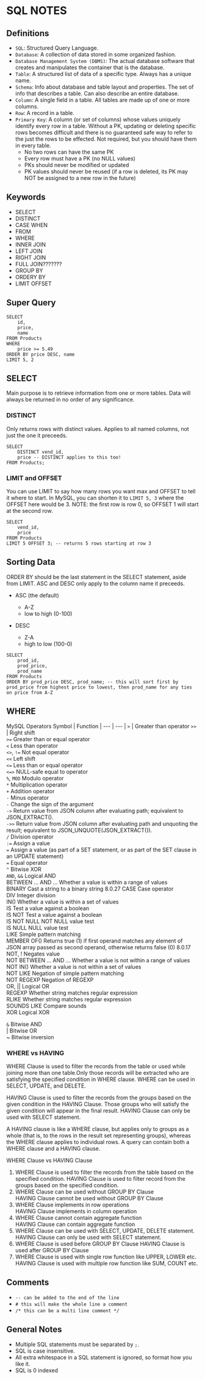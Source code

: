 # SQL NOTES

## Definitions

- `SQL`: Structured Query Language.
- `Database`: A collection of data stored in some organized fashion.
- `Database Management System (DBMS)`: The actual database software that creates and manipulates the container that is the database.
- `Table`: A structured list of data of a specific type. Always has a unique name. 
- `Schema`: Info about database and table layout and properties. The set of info that describes a table. Can also describe an entire database.
- `Column`: A single field in a table. All tables are made up of one or more columns.
- `Row`: A record in a table.
- `Primary Key`: A column (or set of columns) whose values uniquely identify every row in a table. Without a PK, updating or deleting specific rows becomes difficult and there is no guaranteed safe way to refer to the just the rows to be effected. Not required, but you should have them in every table.
    - No two rows can have the same PK
    - Every row must have a PK (no NULL values)
    - PKs should never be modified or updated
    - PK values should never be reused (if a row is deleted, its PK may NOT be assigned to a new row in the future)

## Keywords

- SELECT
- DISTINCT
- CASE WHEN
- FROM
- WHERE
- INNER JOIN
- LEFT JOIN
- RIGHT JOIN
- FULL JOIN???????
- GROUP BY
- ORDERY BY
- LIMIT OFFSET

## Super Query

```
SELECT
    id,
    price,
    name
FROM Products
WHERE
    price >= 5.49
ORDER BY price DESC, name
LIMIT 5, 2
```

## SELECT

Main purpose is to retrieve information from one or more tables. Data will always be returned in no order of any significance.

### DISTINCT

Only returns rows with distinct values. Applies to all named columns, not just the one it preceeds.

```
SELECT
    DISTINCT vend_id,
    price -- DISTINCT applies to this too!
FROM Products;
```

### LIMIT and OFFSET

You can use LIMIT to say how many rows you want max and OFFSET to tell it where to start. 
In MySQL, you can shorten it to `LIMIT 5, 3` where the OFFSET here would be 3.
NOTE: the first row is row 0, so OFFSET 1 will start at the second row.

```
SELECT
    vend_id,
    price
FROM Products
LIMIT 5 OFFSET 3; -- returns 5 rows starting at row 3
```

## Sorting Data

ORDER BY should be the last statement in the SELECT statement, aside from LIMIT.
ASC and DESC only apply to the column name it preceeds.

- ASC (the default)
    - A-Z
    - low to high (0-100)

- DESC
    - Z-A
    - high to low (100-0)

```
SELECT
    prod_id,
    prod_price,
    prod_name
FROM Products
ORDER BY prod_price DESC, prod_name; -- this will sort first by prod_price from highest price to lowest, then prod_name for any ties on price from A-Z
```

## WHERE

MySQL Operators
Symbol | Function |
--- | --- |
`>` | Greater than operator
`>>` | Right shift		
`>=`	    Greater than or equal operator		
`<`	        Less than operator		
`<>`, `!=`	Not equal operator		
`<<`	    Left shift		
`<=`	    Less than or equal operator		
`<=>`	    NULL-safe equal to operator		
`%`, `MOD`	Modulo operator		
`*`	        Multiplication operator		
`+`	        Addition operator		
`-`	        Minus operator		
`-`	        Change the sign of the argument		
`->`	    Return value from JSON column after evaluating path; equivalent to JSON_EXTRACT().		
`->>`	    Return value from JSON column after evaluating path and unquoting the result; equivalent to JSON_UNQUOTE(JSON_EXTRACT()).		
`/`	        Division operator		
`:=`	    Assign a value		
`=`	        Assign a value (as part of a SET statement, or as part of the SET clause in an UPDATE statement)		
`=`	        Equal operator		
`^`	        Bitwise XOR		
`AND`, `&&`	Logical AND		
BETWEEN ... AND ...	Whether a value is within a range of values		
BINARY	Cast a string to a binary string		8.0.27
CASE	Case operator		
DIV	Integer division		
IN()	Whether a value is within a set of values		
IS	Test a value against a boolean		
IS NOT	Test a value against a boolean		
IS NOT NULL	NOT NULL value test		
IS NULL	NULL value test		
LIKE	Simple pattern matching		
MEMBER OF()	Returns true (1) if first operand matches any element of JSON array passed as second operand, otherwise returns false (0)	8.0.17	
NOT, !	Negates value		
NOT BETWEEN ... AND ...	Whether a value is not within a range of values		
NOT IN()	Whether a value is not within a set of values		
NOT LIKE	Negation of simple pattern matching		
NOT REGEXP	Negation of REGEXP		
OR, ||	Logical OR		
REGEXP	Whether string matches regular expression		
RLIKE	Whether string matches regular expression		
SOUNDS LIKE	Compare sounds		
XOR	Logical XOR		

`&`	        Bitwise AND		
|	Bitwise OR		
~	Bitwise inversion

### WHERE vs HAVING

WHERE Clause is used to filter the records from the table or used while joining more than one table.Only those records will be extracted who are satisfying the specified condition in WHERE clause. WHERE can be used in SELECT, UPDATE, and DELETE. 

HAVING Clause is used to filter the records from the groups based on the given condition in the HAVING Clause. Those groups who will satisfy the given condition will appear in the final result. HAVING Clause can only be used 
with SELECT statement. 

A HAVING clause is like a WHERE clause, but applies only to groups as a whole (that is, to the rows in the result set representing groups), whereas the WHERE clause applies to individual rows. A query can contain both a WHERE clause and a HAVING clause. 

WHERE Clause vs HAVING Clause
1.	WHERE Clause is used to filter the records from the table based on the specified condition.	
    HAVING Clause is used to filter record from the groups based on the specified condition.
2.	WHERE Clause can be used without GROUP BY Clause	
    HAVING Clause cannot be used without GROUP BY Clause
3.	WHERE Clause implements in row operations	
    HAVING Clause implements in column operation
4.	WHERE Clause cannot contain aggregate function	
    HAVING Clause can contain aggregate function
5.	WHERE Clause can be used with SELECT, UPDATE, DELETE statement.	
    HAVING Clause can only be used with SELECT statement.
6.	WHERE Clause is used before GROUP BY Clause	
    HAVING Clause is used after GROUP BY Clause
7.	WHERE Clause is used with single row function like UPPER, LOWER etc.	
    HAVING Clause is used with multiple row function like SUM, COUNT etc.

## Comments
- `-- can be added to the end of the line`
- `# this will make the whole line a comment`
- `/* this can be a multi line comment */`

## General Notes

- Multiple SQL statements must be separated by `;`.
- SQL is case insensitive.
- All extra whitespace in a SQL statement is ignored, so format how you like it.
- SQL is 0 indexed
